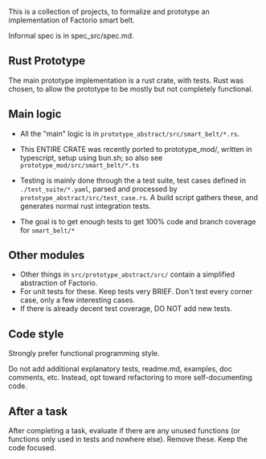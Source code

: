 This is a collection of projects, to formalize and prototype an implementation of Factorio smart belt.

Informal spec is in spec_src/spec.md.

## Rust Prototype
The main prototype implementation is a rust crate, with tests.
Rust was chosen, to allow the prototype to be mostly but not completely functional.

## Main logic
- All the "main" logic is in `prototype_abstract/src/smart_belt/*.rs`.
- This ENTIRE CRATE was recently ported to prototype_mod/, written in typescript, setup using bun.sh; so also see `prototype_mod/src/smart_belt/*.ts`

- Testing is mainly done through the a test suite, test cases defined in `./test_suite/*.yaml`, parsed and processed by `prototype_abstract/src/test_case.rs`. A build script gathers these, and generates normal rust integration tests.
- The goal is to get enough tests to get 100% code and branch coverage for `smart_belt/*`

## Other modules

- Other things in `src/prototype_abstract/src/` contain a simplified abstraction of Factorio.
- For unit tests for these. Keep tests very BRIEF. Don't test every corner case, only a few interesting cases.
- If there is already decent test coverage, DO NOT add new tests.

## Code style
Strongly prefer functional programming style.

Do not add additional explanatory tests, readme.md, examples, doc comments, etc.
Instead, opt toward refactoring to more self-documenting code.

## After a task
After completing a task, evaluate if there are any unused functions (or functions only used in tests and nowhere else).
Remove these. Keep the code focused.
